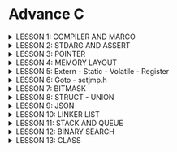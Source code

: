 # Advance C 
<details><summary>LESSON 1: COMPILER AND MARCO</summary>
<p>
 
## LESSON 1: COMPILER AND MARCO
### Quá trình biên dịch
Quy trình biên dịch là quá trình chuyển đổi ngôn ngữ bậc cao  (C/C++, Pascal, Java,...) sang ngôn ngữ máy, để máy tính có thể hiểu và thực thi.
### Quá trình biên dịch gồm 4 giai đoạn
 >  - Giai đoàn tiền xử lý (Pre-processor)
 >  - Giai đoạn dịch ngôn ngữ bậc cao sang Asembly (Compiler)
 >  - Giai đoạn dịch Assembly sang ngôn ngữ máy (Assemblier)
 >  - Giai đoạn liên kết (Linker)
![Compiler_Marco (2)](https://github.com/DangTruongBT/advance-C/assets/103482832/62ae7186-a6a5-463e-8698-bd0b6aafef55)

#### *Pre-processor (Giai đoạn tiền xử lý):*
 - 1 Project được tạo ra từ nhiều file: `a.h, b.h, a.c, b.c` và file `main.c` sau quá trình tiền xử lý sẽ gọp tất cả các file thành 1 file duy nhất là file `main.i`.
 - Trong quá trình này sẽ chèn Header vào, triển khai Macro và xóa commment.
 - Lệnh trong CMD là: `gcc -E main.c -o main.i`.

#### **3 việc xảy ra trong quá trình tiền xử lý**
 - `include` file header, có nghĩa là nội dung file sẽ được chèn vào vị trí mà mình chỉ định.
 - Xóa bỏ ghi chú (không ảnh hưởng đến dung lượng bộ nhớ và tốc độ xử lý chương trình)
 - Triển khai macro:
     - `Marco` là từ dùng để chỉ những thông tin được xử lý ở quá trình tiền xử lý (Pre-processor). Chia làm 3 nhóm chính:
         - `#include`
         - `#define`, `#undef`
         - `#if`, `#elif`, `#ifdef`, `#ifndef`
     - `#define`
         - Macro được định nghĩa bằng cách sử dụng chỉ thị tiền xử lý #define.
         - Nơi nào có tên Macro sẽ được thay thế bằng nội dung của macro đó.
         - Giảm lặp lại mã, dễ bảo trì.
         - Ví dụ 1:
           ```c
           #include <stdio.h>

           // Định nghĩa hằng số Pi sử dụng #define
           #define PI 3.14
           int main() {
           // Sử dụng hằng số Pi trong chương trình
           double radius = 5.0;
           double area = PI * radius * radius;

           printf("Radius: %.2f\n", radius);
           printf("Area of the circle: %.2f\n", area);

           return 0;
           }

         - Ví dụ 2:
           ```c
           #include <stdio.h>

           // Định nghĩa macro để tìm số lớn hơn giữa hai số
           #define MAX(x, y) ((x) > (y) ? (x) : (y))

           int main() {
           int a = 10, b = 20;
    
           // Sử dụng macro để tìm số lớn hơn giữa a và b
           int maxNumber = MAX(a, b);

           printf("The bigger number between %d and %d is: %d\n", a, b, maxNumber);

           return 0;
           }
    - `#undef`
       - Chỉ thị `#undef` dùng để hủy định nghĩa của một macro đã được định nghĩa trước đó bằng `#define`
       - Nếu hai hoặc nhiều tệp tiêu đề có cùng tên macro, chúng có thể xung đột với nhau. Việc sử dụng các chỉ thị này giúp ngăn chặn các xung đột này.
       - Ví dụ:
         ```c
          #include <stdio.h>
          #include "nhietdo.c"
          #include "doam.c"
          // trong 2 file đều có macro lần lượt là:
          //#define cam_bien 10(nhietdo.c)
          //#define cam_bien 20(doam.c)

          int main(){
 	        #undef cam_bien
 	        #define cam_bien 40
         return 0;
         }
   - `#if`: Sử dụng để bắt đầu 1 điều kiện xử lý.Nếu đúng thì các dòng lệnh sau `#if` sẽ được biên dịch , sai sẽ bỏ qua đến khi gặp `#endif`.
   - `#elif`: Để thêm 1 ĐK mới khi #if hoặc `#elif` sai.
   - `#else`: Dùng khi không có ĐK nào đúng
   - `#ifdef`: Dùng để kiểm tra 1 macro định nghĩa hay chưa.Nếu định nghĩa rồi thì mã sau ifdef sẽ được biên dịch.
   - `#ifndef`: Dùng để kiểm tra 1 macro định nghĩa hay chưa.Nếu chưa định nghĩa thì mã sau `#ifndef` sẽ được biên dịch.Thường dùng để kiểm tra macro đó đã dc định nghĩa trong file nào chưa, kết thúc thì `#endif`
#### Mục đích tránh định nghĩa nhiều lần và xung đột
  - Ví dụ:
    ```c
    #ifndef __ABC_H
    #define __ABC_H

    int a = 10;

    #endif
 - Một số toán tử trong Marco:
   - Ví dụ
   
   ```c
   #include <stdio.h>

   #define STRINGIZE(x) #x
   #define DATA 40

   int main() {

    // Sử dụng toán tử #
    printf("The value is: %s\n", STRINGIZE(DATA));

    return 0;
   }
 - Variadic Marco: Là một dạng macro cho phép nhận một số lượng biến tham số có thể thay đổi.
    - Ví dụ

   ```c
   #include <stdio.h>

 	#define print_menu_item(...) \
 		do { \
 			const char *items[] = {__VA_ARGS__}; \
 			int n = sizeof(items) / sizeof(items[0]); \
 			for (int i = 0; i < n; i++) { \
 				print_menu_item(i + 1, items[i]); \
 			} \
 		} while (0)

 	#define case_option(number, function) \
 		case number: \
 			function(); \
 			break;

 	#define handle_option(option, ...) \
 		switch (option) { \
 			__VA_ARGS__ \
 			default: \
 				printf("Invalid option!\n"); \
 		}

 	void print_menu_item(int number, const char *item) {
 			printf("%d. %s\n", number, item);
 		}

 	void feature1() { printf("Feature 1 selected\n"); }
 	void feature2() { printf("Feature 2 selected\n"); }
 	void feature3() { printf("Feature 3 selected\n"); }
 	void feature4() { printf("Feature 4 selected\n"); }

 	int main() {
 		print_menu_item("Option 1", "Option 2", "Option 3", "Option 4", "Exit");

 		int option;
 		scanf("%d", &option);

 		handle_option(option,
 					case_option(1, feature1)
 					case_option(2, feature2)
 					case_option(3, feature3)
 					case_option(4, feature4)
 		)

 		return 0;
- Compiler (Giai đoạn dịch ngôn ngữ bậc cao sang ngôn ngữ Assembly):
   - Quá trình này compiler sẽ biên dịch từ file `.i `sang file ngôn ngữ assembly là file `.s`
   - Dùng lệnh `gcc -S main.i -o main.s`
- Assembler (Giai đoạn dịch ngôn ngữ Assembly sang ngôn ngữ máy): compiler sẽ Biên dịch ngôn ngữ Assembly sang ngôn ngữ máy (0 và 1). Và tạo ra tệp tin Object `.o`
   - Dùng lệnh `gcc -c main.s -o main.o` để tạo ra file `.o`
- Linker (Giải đoạn liên kết):
   - 1 hoặc nhiều file.o sẽ được compiler liên kết lại 1 File `.exe`.
   - File này để hệ điều hành chạy
   - Dùng lệnh gcc  `main.o -o filename` để tạo ra tệp thực thi .
</p>
</details>

<details><summary>LESSON 2: STDARG AND ASSERT</summary>
<p>

## LESSON 2: STDARG AND ASSERT
### THƯ VIỆN STDARG
 - Cung cấp các phương thức để làm việc với các hàm có số lượng input parameter không cố định.
 - Các hàm như printf và scanf là ví dụ điển hình
 - va_list: là một kiểu dữ liệu để đại diện cho danh sách các đối số biến đổi.
 - va_start: Bắt đầu một danh sách đối số biến đổi. Nó cần được gọi trước khi truy cập các đối số biến đổi đầu tiên.
 - va_arg: Truy cập một đối số trong danh sách. Hàm này nhận một đối số của kiểu được xác định bởi tham số thứ hai
 - va_end: Kết thúc việc sử dụng danh sách đối số biến đổi. Nó cần được gọi trước khi kết thúc hàm.
 ```c
 #include <stdio.h>
 #include <stdarg.h>
 
 typedef enum {
     TEMPERATURE_SENSOR,
     PRESSURE_SENSOR
 } SensorType;
 
 void processSensorData(SensorType type, ...) {
     va_list args;
     va_start(args, type);
 
     switch (type) {
         case TEMPERATURE_SENSOR: {
             int numArgs = va_arg(args, int);
             int sensorId = va_arg(args, int);
             float temperature = va_arg(args, double); // float được promote thành double
             printf("Temperature Sensor ID: %d, Reading: %.2f degrees\n", sensorId, temperature);
             if (numArgs > 2) {
                 // Xử lý thêm tham số nếu có
                 char* additionalInfo = va_arg(args, char*);
                 printf("Additional Info: %s\n", additionalInfo);
             }
             break;
         }
         case PRESSURE_SENSOR: {
             int numArgs = va_arg(args, int);
             int sensorId = va_arg(args, int);
             int pressure = va_arg(args, int);
             printf("Pressure Sensor ID: %d, Reading: %d Pa\n", sensorId, pressure);
             if (numArgs > 2) {
                 // Xử lý thêm tham số nếu có
                 char* unit = va_arg(args, char*);
                 printf("Unit: %s\n", unit);
             }
             break;
         }
     }
 
     va_end(args);
 }
 
 int main() {
     processSensorData(TEMPERATURE_SENSOR, 3, 1, 36.5, "Room Temperature");
     processSensorData(PRESSURE_SENSOR, 2, 2, 101325);
     return 0;
 }
 ```
### THƯ VIỆN ASSERT
 - Cung cấp macro assert. 
 - Macro này được sử dụng để kiểm tra một điều kiện. 
 - Nếu điều kiện đúng (true), không có gì xảy ra và chương trình tiếp tục thực thi.
 - Nếu điều kiện sai (false), chương trình dừng lại và thông báo một thông điệp lỗi.
 - Dùng trong debug, dùng #define NDEBUG để tắt debug.
 - Điều kiện đúng
 ```c
 #include <stdio.h>
 #include <assert.h>
 
 int main() {
     int x = 5;
 
     assert(x == 5);
 
     // Chương trình sẽ tiếp tục thực thi nếu điều kiện là đúng.
     printf("X is: %d", x);
     
     return 0;
 } // OUTPUT : X is 5
 ```
### LỖI THƯỜNG GẶP
 - Lỗi truy cập mảng không an toàn.
 - Lỗi chia cho số 0.
 - Chia số nguyên cho số nguyên, kết quả là số thực.
### EXAMPLE
```c
#include <assert.h>
#include <stdint.h>

#define ASSERT_SIZE(type, size) assert(sizeof(type) == (size))

void checkTypeSizes() {
    ASSERT_SIZE(uint32_t, 4);
    ASSERT_SIZE(uint16_t, 2);
    // Kiểm tra các kích thước kiểu dữ liệu khác
}
```
```c
#include <assert.h>

#define ASSERT_IN_RANGE(val, min, max) assert((val) >= (min) && (val) <= (max))

void setLevel(int level) {
    ASSERT_IN_RANGE(level, 1, 10);
    // Thiết lập cấp độ
}
```
</p>
</details>

<details><summary>LESSON 3: POINTER</summary>
<p>
 Trong ngôn ngữ lập trình C, con trỏ (pointer) là một biến chứa địa chỉ bộ nhớ của một biến khác. Việc sử dụng con trỏ giúp chúng ta thực hiện các thao tác trên bộ nhớ một cách linh hoạt hơn.
- Cách khai báo
 
```c
int *ptr;  // con trỏ đến kiểu int
char *ptr_char;  // con trỏ đến kiểu char
float *ptr_float;  // con trỏ đến kiểu float
```
- Lấy địa chỉ của một biến và truy cập giá trị
```c
int x = 10;
int *ptr_x = &x;  // ptr_x giờ đây chứa địa chỉ của x
int y = *ptr_x;  // y sẽ bằng giá trị của x
```
- Kích thước của con trỏ phụ thuộc vào kiến trúc máy tính và trình biên dịch.

```c
#include <stdio.h>

int main() {
    int *ptr;
    printf("Size of pointer: %d bytes\n", sizeof(ptr));
    return 0;
}
```
### EXAMPLE
```c
#include <stdio.h>
void swap(int *a, int *b)
{
    int tmp = *a;
    *a = *b;
    *b = tmp;
}
int main()
{
   int a = 10, b = 20;
   swap(&a, &b);

   printf("value a is: %d\n", a);
   printf("value b is: %d\n", b);

    return 0;
}
```
### VOID POINTER
Void pointer thường dùng để trỏ để tới bất kỳ địa chỉ nào mà không cần biết tới kiểu dữ liệu của giá trị tại địa chỉ đó.
- Cú pháp:
 ```c
 void *ptr_void;
 ```
- Ví dụ:
```c
include <stdio.h>
#include <stdlib.h>

int sum(int a, int b)
{
    return a+b;
}

int main() {
   
    char array[] = "Hello";
    int value = 5;
    double test = 15.7;
    char letter = 'A';
   
    void *ptr = &value;
    printf("value is: %d\n", *(int*)(ptr));

    ptr = &test;
    printf("value is: %f\n", *(double*)(ptr));

    ptr = &letter;
    printf("value is: %c\n", *(char*)(ptr));

    ptr = sum;
    printf("sum: %d\n", ((int (*)(int,int))ptr)(5,6));

    void *ptr1[] = {&value, &test, &letter , sum, array};

    printf("value: %d\n", *(int*)ptr1[0]);

    printf("value: %c\n", *((char*)ptr1[4]+1));

    return 0;
}

```
### FUNCTION POINTER 
- Pointer to function (con trỏ hàm) là một biến mà giữ địa chỉ của một hàm. Có nghĩa là, nó trỏ đến vùng nhớ trong bộ nhớ chứa mã máy của hàm được định nghĩa trong chương trình.
- Trong ngôn ngữ lập trình C, con trỏ hàm cho phép bạn truyền một hàm như là một đối số cho một hàm khác, lưu trữ địa chỉ của hàm trong một cấu trúc dữ liệu, hoặc thậm chí truyền hàm như một giá trị trả về từ một hàm khác.
- Ví dụ:
```c
#include <stdio.h>
#include <string.h>

void bubbleSort(int arr[], int n) {
    int i, j, temp;
    for (i = 0; i < n-1; i++)     
        for (j = i+1; j < n; j++) 
            if (arr[i] > arr[j]) {
                temp = arr[i];
                arr[i] = arr[j];
                arr[j] = temp;
            }
}

int main() {
    int arr[] = {64, 34, 25, 12, 22, 11, 90};
    int n = sizeof(arr)/sizeof(arr[0]);
    bubbleSort(arr, n);
    printf("Sorted array: \n");
    for (int i=0; i < n; i++)
        printf("%d ", arr[i]);
    return 0;
}
```
### POINTER TO CONSTANT
Là cách định nghĩa một con trỏ không thể thay đổi giá trị tại địa chỉ mà nó trỏ đến thông qua dereference nhưng giá trị tại địa chỉ đó có thể thay đổi.
- Cú pháp:
```c
int const *ptr_const; 
const int *ptr_const;
```
### CONSTANT POINTER
Định nghĩa một con trỏ mà giá trị nó trỏ đến (địa chỉ ) không thể thay đổi. Tức là khi con trỏ này được khởi tạo thì nó sẽ không thể trỏ tới địa chỉ khác.
- Cú pháp:
```c
int *const const_ptr = &value;
```
### POINTER TO POINTER
Con trỏ đến con trỏ (Pointer to Pointer) là một kiểu dữ liệu trong ngôn ngữ lập trình cho phép bạn lưu trữ địa chỉ của một con trỏ. Con trỏ đến con trỏ cung cấp một cấp bậc trỏ mới, cho phép bạn thay đổi giá trị của con trỏ gốc. Cấp bậc này có thể hữu ích trong nhiều tình huống, đặc biệt là khi bạn làm việc với các hàm cần thay đổi giá trị của con trỏ.
- Ví dụ:
```c
#include <stdio.h>

int main() {
    int value = 42;
    int *ptr1 = &value;  // Con trỏ thường trỏ đến một biến

    int **ptr2 = &ptr1;  // Con trỏ đến con trỏ

    /*
        **ptr2 = &ptr1
        ptr2 = &ptr1;
        *ptr2 = ptr1 = &value;
        **ptr2 = *ptr1 = value
    */

    printf("address of value: %p\n", &value);
    printf("value of ptr1: %p\n", ptr1);

    printf("address of ptr1: %p\n", &ptr1);
    printf("value of ptr2: %p\n", ptr2);

    printf("dereference ptr2 first time: %p\n", *ptr2);

    printf("dereference ptr2 second time: %d\n", **ptr2);

    return 0;
}
```
- Ứng dụng:
> - Kiểu json
> - Cấu trúc List
###   NULL POINTER
Null Pointer là một con trỏ không trỏ đến bất kỳ đối tượng hoặc vùng nhớ cụ thể nào. Trong ngôn ngữ lập trình C, một con trỏ có thể được gán giá trị NULL để biểu diễn trạng thái null.
Sử dụng null pointer thường hữu ích để kiểm tra xem một con trỏ đã được khởi tạo và có trỏ đến một vùng nhớ hợp lệ chưa. Tránh dereferencing (sử dụng giá trị mà con trỏ trỏ đến) một null pointer là quan trọng để tránh lỗi chương trình.
- Ví dụ :
```c
#include <stdio.h>

int main() {
    int *ptr = NULL;  // Gán giá trị NULL cho con trỏ 0x0000000

    if (ptr == NULL) {
        printf("Pointer is NULL\n");
    } else {
        printf("Pointer is not NULL\n");
    }

    int score_game = 5;
    if (ptr == NULL)
    {
        ptr = &score_game;
        *ptr = 30;
        ptr = NULL;
    }
    

    return 0;
}
```
</p>
</details>

<details><summary>LESSON 4: MEMORY LAYOUT</summary>
<p>
Chương trình main.exe ( trên window), main.hex ( nạp vào vi điều khiển) được lưu ở bộ nhớ SSD hoặc FLASH. Khi nhấn run chương trình trên window ( cấp nguồn cho vi điều khiển) thì những chương trình này sẽ được copy vào bộ nhớ RAM để thực thi.
 
 ![1](https://github.com/thuanphat1501/Advance_C/assets/130131756/18af5e84-3cca-4908-a84a-6465eeba6311)
### TEXT SEGMENT
- Mã máy:
    - Chứa tập hợp các lệnh thực thi.
    - Quyền truy cập: Text Segment thường có quyền đọc và thực thi, nhưng không có quyền ghi. 
    - Lưu hằng số, con trỏ kiểu char
    - Tất cả các biến lưu ở phần vùng Text đều không thể thay đổi giá trị mà chỉ được đọc.
 
![2](https://github.com/thuanphat1501/Advance_C/assets/130131756/2784ede6-c4b8-488e-b1b5-4a6ef6363f0d)

- Ví dụ:
```c
#include <stdio.h>

const int a = 10;
char arr[] = "Hello";
char *arr1 = "Hello";

int main() {
   

    printf("a: %d\n", a);

    arr[3] = 'W';
    printf("arr: %s", arr);

    arr1[3] = 'E';
    printf("arr1: %s", arr1);

    
    return 0;
}
```
### DATA SEGMENT
- Initialized Data Segment (Dữ liệu Đã Khởi Tạo):
   - Chứa các biến toàn cục được khởi tạo với giá trị khác 0.
   - Chứa các biến static được khởi tạo với giá trị khác 0.
   - Quyền truy cập là đọc và ghi, tức là có thể đọc và thay đổi giá trị của biến .
   - Tất cả các biến sẽ được thu hồi sau khi chương trình kết thúc.
 
 ![image](https://github.com/DangTruongBT/advance-C/assets/103482832/c69d18eb-fb00-4a57-8552-9197b5319cbe)

- Ví dụ:
```c
#include <stdio.h>

int a = 10;
double d = 20.5;

static int var = 5;

void test()
{
    static int local = 10;
}

int main(int argc, char const *argv[])
{  
    a = 15;
    d = 25.7;
    var = 12;
    printf("a: %d\n", a);
    printf("d: %f\n", d);
    printf("var: %d\n", var);

    return 0;
}
```
### BSS SEGMENT
- Uninitialized Data Segment (Dữ liệu Chưa Khởi Tạo):
  - Chứa các biến toàn cục khởi tạo với giá trị bằng 0 hoặc không gán giá trị.
  - Chứa các biến static với giá trị khởi tạo bằng 0 hoặc không gán giá trị.
  - Quyền truy cập là đọc và ghi, tức là có thể đọc và thay đổi giá trị của biến .
  - Tất cả các biến sẽ được thu hồi sau khi chương trình kết thúc.
 
![image](https://github.com/DangTruongBT/advance-C/assets/103482832/6780304c-be05-46b1-856b-1f7bdc680a95)

- Ví dụ:
```c
#include <stdio.h>
typedef struct 
{
    int x;
    int y;
} Point_Data;

int a = 0;
int b;

static int global = 0;
static int global_2;

static Point_Data p1 = {5,7};

void test()
{
    static int local = 0;
    static int local_2;
}

int main() {

    printf("a: %d\n", a);
    printf("global: %d\n", global);

    return 0;
}
```
### STACK
- Chứa các biến cục bộ, tham số truyền vào.
- Quyền truy cập: đọc và ghi, nghĩa là có thể đọc và thay đổi giá trị của biến trong suốt thời gian chương trình chạy.
- Sau khi ra khỏi hàm, sẽ thu hồi vùng nhớ.

![Capture](https://github.com/thuanphat1501/Advance_C/assets/130131756/6716f027-36ec-47b0-a9cd-041cf90c010a)

- Ví dụ:
```c
#include <stdio.h>

void test()
{
    int test = 0;
    test = 5;
    printf("test: %d\n",test);
}

int sum(int a, int b)
{
    int c = a + b;
    printf("sum: %d\n",c);
    return c;
}

int main() {

    sum(3,5);
    /*
        0x01
        0x02
        0x03
    */
   test();
   /*
    int test = 0; // 0x01
   */    
    return 0;
}
```
### HEAP
Cấp phát động:
- Heap được sử dụng để cấp phát bộ nhớ động trong quá trình thực thi của chương trình.
- Điều này cho phép chương trình tạo ra và giải phóng bộ nhớ theo nhu cầu, thích ứng với sự biến đổi của dữ liệu trong quá trình chạy.
- Các hàm như malloc(), calloc(), realloc(), và free() được sử dụng để cấp phát và giải phóng bộ nhớ trên heap.

![1](https://github.com/thuanphat1501/Advance_C/assets/130131756/13882a91-5d77-48ca-8361-8ad297058a9b)
malloc():
- Tham số truyền vào: kích thước mong muốn ( byte)
- Giá trị trả về: con trỏ void
- Ví dụ:
```c
#include <stdlib.h>

int main() {
    int *arr_malloc, *arr_calloc;
    size_t size = 5;

    // Sử dụng malloc
    arr_malloc = (int*)malloc(size * sizeof(int));

    // Sử dụng calloc
    arr_calloc = (int*)calloc(size, sizeof(int));

    // ...

    // Giải phóng bộ nhớ
    free(arr_malloc);
    free(arr_calloc);

    return 0;
}
```
```c
#include <stdio.h>
#include <stdlib.h>

int main(int argc, char const *argv[])
{  
    int soluongkytu = 0;

    char* ten = (char*) malloc(sizeof(char) * soluongkytu);

    for (int i = 0; i < 3; i++)
    {
        printf("Nhap so luong ky tu trong ten: \n");
        scanf("%d", &soluongkytu);
        ten = realloc(ten, sizeof(char) * soluongkytu);
        printf("Nhap ten cua ban: \n");
        scanf("%s", ten);

        printf("Hello %s\n", ten);
    }
   
    return 0;
}
```
Quyền truy cập: có quyền đọc và ghi, nghĩa là có thể đọc và thay đổi giá trị của biến trong suốt thời gian chương trình chạy.
### STACK VÀ HEAP
- Bộ nhớ Stack được dùng để lưu trữ các biến cục bộ trong hàm, tham số truyền vào... Truy cập vào bộ nhớ này rất nhanh và được thực thi khi chương trình được biên dịch.
- Bộ nhớ Heap được dùng để lưu trữ vùng nhớ cho những biến được cấp phát động bởi các hàm malloc - calloc - realloc (trong C).
- Stack: vùng nhớ Stack được quản lý bởi hệ điều hành, dữ liệu được lưu trong Stack sẽ tự động giải phóng khi hàm thực hiện xong công việc của mình.
- Heap: Vùng nhớ Heap được quản lý bởi lập trình viên (trong C hoặc C++), dữ liệu trong Heap sẽ không bị hủy khi hàm thực hiện xong, điều đó có nghĩa bạn phải tự tay giải phóng vùng nhớ bằng câu lệnh free (trong C), và delete hoặc delete [] (trong C++), nếu không sẽ xảy ra hiện tượng rò rỉ bộ nhớ. 
```c
#include <stdio.h>
#include <stdlib.h>

void test1()
{
    int array[3];
    for (int i = 0; i < 3; i++)
    {
        printf("address of array[%d]: %p\n", i, (array+i));
    }
    printf("----------------------\n");
}

void test2()
{
    int *array = (int*)malloc(3*sizeof(int));
    for (int i = 0; i < 3; i++)
    {
        printf("address of array[%d]: %p\n", i, (array+i));
    }
    printf("----------------------\n");
    //free(array);
}

int main(int argc, char const *argv[])
{  
    test1();
    test1();
    test2();
    test2();

    return 0;
}
```
Stack: bởi vì bộ nhớ Stack cố định nên nếu chương trình bạn sử dụng quá nhiều bộ nhớ vượt quá khả năng lưu trữ của Stack chắc chắn sẽ xảy ra tình trạng tràn bộ nhớ Stack (Stack overflow), các trường hợp xảy ra như bạn khởi tạo quá nhiều biến cục bộ, hàm đệ quy vô hạn,...
```c
int foo(int x){
    printf("De quy khong gioi han\n");
    return foo(x);
}
```
Heap: Nếu bạn liên tục cấp phát vùng nhớ mà không giải phóng thì sẽ bị lỗi tràn vùng nhớ Heap (Heap overflow). Nếu bạn khởi tạo một vùng nhớ quá lớn mà vùng nhớ Heap không thể lưu trữ một lần được sẽ bị lỗi khởi tạo vùng nhớ Heap thất bại.
```c
int *A = (int *)malloc(18446744073709551615);
```
</p>
</details>

<details><summary>LESSON 5: Extern - Static - Volatile - Register</summary>
<p>

### EXTERN
 Khái niệm Extern trong ngôn ngữ lập trình C được sử dụng để thông báo rằng một biến hoặc hàm đã được khai báo ở một nơi khác trong chương trình hoặc trong một file nguồn khác. Điều này giúp chương trình hiểu rằng biến hoặc hàm đã được định nghĩa và sẽ được sử dụng từ một vị trí khác, giúp quản lý sự liên kết giữa các phần khác nhau của chương trình hoặc giữa các file nguồn.
 
### STATIC
 Khi 1 biến cục bộ được khai báo với từ khóa static. Biến sẽ chỉ được khởi tạo 1 lần duy nhất và tồn tại suốt thời gian chạy chương trình. Giá trị của nó không bị mất đi ngay cả khi kết thúc hàm. Tuy nhiên khác với biến toàn cục có thể gọi trong tất cả mọi nơi trong chương trình, thì biến cục bộ static chỉ có thể được gọi trong nội bộ hàm khởi tạo ra nó. Mỗi lần hàm được gọi, giá trị của biến chính bằng giá trị tại lần gần nhất hàm được gọi.
#### Static local variables
Khi static được sử dụng với local variables (biến cục bộ - khai báo biến trong một hàm), nó giữ giá trị của biến qua các lần gọi hàm và giữ phạm vi của biến chỉ trong hàm đó.
 
```c
#include <stdio.h>

void exampleFunction() {
    static int count = 0;  // Biến static giữ giá trị qua các lần gọi hàm
    count++;
    printf("Count: %d\n", count);
}

int main() {
    exampleFunction();  // In ra "Count: 1"
    exampleFunction();  // In ra "Count: 2"
    exampleFunction();  // In ra "Count: 3"
    return 0;
}
```
#### Static global variables
Khi static được sử dụng với global variables ( biến toàn cục - khai báo biến bên ngoài hàm), nó hạn chế phạm vi của biến đó chỉ trong file nguồn hiện tại.
Ứng dụng: dùng để thiết kế các file thư viện.
#### Static trong class
Khi một thành viên của lớp được khai báo là static, nó thuộc về lớp chứ không thuộc về các đối tượng cụ thể của lớp đó. Các đối tượng của lớp sẽ chia sẻ cùng một bản sao của thành viên static, và nó có thể được truy cập mà không cần tạo đối tượng. Nó thường được sử dụng để lưu trữ dữ liệu chung của tất cả đối tượng.

```c
#include <iostream>

typedef enum
{
    red = 0,
    blue,
    green,
    purple,
    black,
    yellow
} Pen_Color;

void print_color_pen(Pen_Color color)
{
    switch (color)
    {
    case red:
        std::cout << "Red\n";
        break;
    case blue:
        std::cout << "Blue\n";
        break;
    case green:
        std::cout << "Green\n";
        break;
    
    default:
        break;
    }
}


class PEN
{
public:
    Pen_Color pen_color;
    static int pen_length;

    PEN(Pen_Color color);
    Pen_Color get_color()
    {
        return pen_color;
    }
    void set_length(int length)
    {
        pen_length = length;
    }
};

int PEN::pen_length;

PEN::PEN(Pen_Color color)
{
    pen_color = color;
    pen_length = 10;
}


int main(int argc, char const *argv[])
{
    PEN blue_pen(blue);
    PEN red_pen(red);
    PEN green_pen(green);

    blue_pen.set_length(9);

    std::cout << "Color: ";
    print_color_pen(blue_pen.get_color());
    std::cout << "Length: " << blue_pen.pen_length << '\n';

    std::cout << "Color: ";
    print_color_pen(red_pen.get_color());
    std::cout << "Length: " << red_pen.pen_length << '\n';

    std::cout << "Color: ";
    print_color_pen(green_pen.get_color());
    std::cout << "Length: " << green_pen.pen_length << '\n';

    return 0;
}
```

### VOLATILE
Trong lập trình nhúng (Embedded System), ta rất thường hay gặp khai báo biến với từ khóa volatile. Việc khai báo biến volatile là rất cần thiết để tránh những lỗi sai khó phát hiện do tính năng optimization của compiler.

Volatile đại diện cho các biến có thể thay đổi bất thường mà không thông qua nguồn source code. Việc này ngăn chặn trình biên dịch tối ưu hóa hoặc xóa bỏ các thao tác trên biến đó, giữ cho các thao tác trên biến được thực hiện như đã được định nghĩa.

```c
#include "stm32f10x.h"

volatile int i = 0;
int a = 100;

int main()
{
	
	while(1)
	{
		i = *((int*) 0x20000000);
		if (i > 0)
		{
			break;
		}
		
	}
	a = 200;
}
```
### REGISTER

Trong ngôn ngữ lập trình C, từ khóa register được sử dụng để chỉ ra ý muốn của lập trình viên rằng một biến được sử dụng thường xuyên và có thể được lưu trữ trong một thanh ghi máy tính, chứ không phải trong bộ nhớ RAM. Việc này nhằm tăng tốc độ truy cập. Tuy nhiên, lưu ý rằng việc sử dụng register chỉ là một đề xuất cho trình biên dịch và không đảm bảo rằng biến sẽ được lưu trữ trong thanh ghi. Trong thực tế, trình biên dịch có thể quyết định không tuân thủ lời đề xuất này.
![R](https://github.com/thuanphat1501/Advance_C/assets/130131756/04ac1b4b-fcef-4bb7-8e79-6af638da5055)
</p>
</details>

<details><summary>LESSON 6: Goto - setjmp.h</summary>
<p>

### GOTO
goto là một từ khóa trong ngôn ngữ lập trình C, cho phép chương trình nhảy đến một nhãn (label) đã được đặt trước đó trong cùng một hàm. Mặc dù nó cung cấp khả năng kiểm soát flow của chương trình, nhưng việc sử dụng goto thường được xem là không tốt vì nó có thể làm cho mã nguồn trở nên khó đọc và khó bảo trì.

```c
#include <stdio.h>

int main() {
    int i = 0;

    // Đặt nhãn
    start:
        if (i >= 5) {
            goto end;  // Chuyển control đến nhãn "end"
        }

        printf("%d ", i);
        i++;

        goto start;  // Chuyển control đến nhãn "start"

    // Nhãn "end"
    end:
        printf("\n");

    return 0;
}
```
### SETJMP
Header file có tên setjmp.h trong Thư viện C định nghĩa macro setjmp(), một hàm longjmp(), và một kiểu biến jmp_buf, để bỏ qua lời gọi hàm thông thường và trả về qui tắc, bằng cách cung cấp các phương thức để thực hiện các cú nhảy mà vẫn duy trì môi trường gọi hàm.

Biến được định nghĩa trong setjmp.h

Dưới đây là kiểu biến được định nghĩa trong setjmp.h:

jmp_buf: Đây là một kiểu mảng được sử dụng để giữ thông tin cho macro setjmp() và hàm longjmp().

Các macro được định nghĩa trong setjmp.h

Chỉ có một macro được định nghĩa trong thư viện này:

int setjmp(jmp_buf environment): Macro này lưu trữ môi trường (environment) hiện tại bên trong biến environment để sử dụng sau bởi hàm longjmp(). Nếu macro này trả về một cách trực tiếp từ lời gọi macro, thì nó trả về 0; nhưng nếu nó trả về từ một lời gọi hàm longjmp(), thì một giá trị khác 0 được trả về.

#### Khai báo Macro setjmp() trong C

```c
int setjmp(jmp_buf environment)
```
- Tham số

```c
int setjmp(jmp_buf environment)
```
- Trả về giá trị
  Macro này trả về nhiều hơn 1 lần. Đầu tiên, trên lời gọi trực tiếp của nó, nó luôn luôn trả về 0. Khi longjmp được gọi với thông tin được thiết lập tới environment, macro này lại trả về lần nữa; lúc này nó trả về giá trị đã được truyền tới longjmp như là tham số thứ hai.
### Các hàm được định nghĩa trong setjmp.h
Chỉ có một hàm được định nghĩa trong setjmp.h:

Hàm void longjmp(jmp_buf environment, int value): Hàm này phục hồi môi trường (environment) đã được lưu trữ bởi lời gọi gần nhất tới macro setjmp() trong cùng lời gọi hàm của chương trình với tham số tương ứng là jmp_buf.
#### Khai báo hàm longjmp() trong C

```c
void longjmp(jmp_buf environment, int value)
```
- Tham số
  - environment − Đây là đối tượng của kiểu jmp_buf chứa thông tin để lưu trữ môi trường tại điểm gọi của setjmp.
  - value − Đây là giá trị để biểu thức setjmp ước lượng.
- Giá trị trả về
  - Hàm này không trả về bất cứ giá trị nào.
</p>
</details>

<details><summary>LESSON 7: BITMASK</summary>
<p>
	
- Bitmask là một kỹ thuật sử dụng các bit để lưu trữ và thao tác với các cờ (flags) hoặc trạng thái. Có thể sử dụng bitmask để đặt, xóa và kiểm tra trạng thái của các bit cụ thể trong một từ (word).
- Bitmask thường được sử dụng để tối ưu hóa bộ nhớ, thực hiện các phép toán logic trên một cụm bit, và quản lý các trạng thái, quyền truy cập, hoặc các thuộc tính khác của một đối tượng.

### NOT bitwise
Dùng để thực hiện phép NOT bitwise trên từng bit của một số. Kết quả là bit đảo ngược của số đó.

```c
int result = ~num ;
```
### AND bitwise
Dùng để thực hiện phép AND bitwise giữa từng cặp bit của hai số. Kết quả là 1 nếu cả hai bit tương ứng đều là 1, ngược lại là 0.

```c
int result = num1 & num2;
```
### OR bitwise
Dùng để thực hiện phép OR bitwise giữa từng cặp bit của hai số. Kết quả là 1 nếu có hơn một bit tương ứng là 1.

```c
int result = num1 | num2;
```
### XOR bitwise
Dùng để thực hiện phép XOR bitwise giữa từng cặp bit của hai số. Kết quả là 1 nếu chỉ có một bit tương ứng là 1.

```c
int result = num1 ^ num2;
```
### Shift left và Shift right bitwise
Dùng để di chuyển bit sang trái hoặc sang phải.
- Trong trường hợp <<, các bit ở bên phải sẽ được dịch sang trái, và các bit trái cùng sẽ được đặt giá trị 0.
- Trong trường hợp >>, các bit ở bên trái sẽ được dịch sang phải, và các bit phải cùng sẽ được đặt giá trị 0 hoặc 1 tùy thuộc vào giá trị của bit cao nhất (bit dấu).

```c
int resultLeftShift = num << shiftAmount;
int resultRightShift = num >> shiftAmount;
```
### Ví dụ

```c
#include <stdio.h>
#include <stdint.h>

#define ENABLE 1
#define DISABLE 0

typedef struct {
    uint8_t LED1 : 1;
    uint8_t LED2 : 1;
    uint8_t LED3 : 1;
    uint8_t LED4 : 1;
    uint8_t LED5 : 1;
    uint8_t LED6 : 1;
    uint8_t LED7 : 1;
    uint8_t LED8 : 1;
} LEDStatus;
void displayAllStatusLed(LEDStatus status) {
 	uint8_t* statusPtr = (uint8_t*)&status;
		for (int j = 0; j < 8; j++) {
		printf("LED%d: %d\n", j+1, (*statusPtr >> j) & 1);
}

}


int main() {
    LEDStatus ledStatus = {.LED7 = ENABLE};

    // Bật LED 1 và 3
    ledStatus.LED1 = ENABLE;
    ledStatus.LED3 = ENABLE;
    displayAllStatusLed(ledStatus);
	
    return 0;
}
```
</p>
</details>

<details><summary>LESSON 8: STRUCT - UNION</summary>
<p>

### STRUCT

Trong ngôn ngữ lập trình C, struct là một cấu trúc dữ liệu cho phép lập trình viên tự định nghĩa một kiểu dữ liệu mới bằng cách nhóm các biến có các kiểu dữ liệu khác nhau lại với nhau. struct cho phép tạo ra một thực thể dữ liệu lớn hơn và có tổ chức hơn từ các thành viên (members) của nó.

```c
struct TenStruct {
    kieuDuLieu1 thanhVien1;
    kieuDuLieu2 thanhVien2;
    // ...
};
```
![st1](https://github.com/thuanphat1501/Advance_C/assets/130131756/3b7bc7f8-124a-49e4-a866-da04f52a2e00)

#### Kích thước của Struct

```c
struct Example {
    uint8_t a;    
    uint16_t b;
    uint32_t c;    
};
```

### UNION
Trong ngôn ngữ lập trình C, union là một cấu trúc dữ liệu giúp lập trình viên kết hợp nhiều kiểu dữ liệu khác nhau vào cùng một vùng nhớ. Mục đích chính của union là tiết kiệm bộ nhớ bằng cách chia sẻ cùng một vùng nhớ cho các thành viên của nó. Điều này có nghĩa là, trong một thời điểm, chỉ một thành viên của union có thể được sử dụng. Điều này được ứng dụng nhằm tiết kiệm bộ nhớ.
 ```c
union TenUnion {
    kieuDuLieu1 thanhVien1;
    kieuDuLieu2 thanhVien2;
    // ...
};
```
```c
union Data {
    uint8_t a;
    uint16_t b;
    uint32_t c;
};
```

#### Kích thước của Union
![image](https://github.com/thuanphat1501/Advance_C/assets/130131756/4e778b75-7708-4f08-bed4-8e2930e8a404)

#### Ứng dụng kết hợp struct và union
```c
#include <stdio.h>
#include <stdint.h>
#include <string.h>


typedef union {
    struct {
        uint8_t id[2];
        uint8_t data[4];
        uint8_t check_sum[2];
    } data;

    uint8_t frame[8];

} Data_Frame;


int main(int argc, char const *argv[])
{
    Data_Frame transmitter_data;
    
    strcpy(transmitter_data.data.id, "10");
    strcpy(transmitter_data.data.data, "1234");
    strcpy(transmitter_data.data.check_sum, "70");

		Data_Frame receiver_data;
    strcpy(receiver_data.frame, transmitter_data.frame);
	
    
    return 0;
}
```

</p>
</details>

<details><summary>LESSON 9: JSON</summary>
<p>

- JSON là viết tắt của "JavaScript Object Notation" (Ghi chú về Đối tượng JavaScript). Đây là một định dạng truyền tải dữ liệu phổ biến trong lập trình và giao tiếp giữa các máy chủ và trình duyệt web, cũng như giữa các hệ thống khác nhau.
- JSON được thiết kế để dễ đọc và dễ viết cho con người, cũng như dễ dàng để phân tích và tạo ra cho máy tính. Nó sử dụng một cú pháp nhẹ dựa trên cặp key - value, tương tự như các đối tượng và mảng trong JavaScript. Mỗi đối tượng JSON bao gồm một tập hợp các cặp "key" và "value", trong khi mỗi mảng JSON là một tập hợp các giá trị.
- Bắt đầu chuỗi JSON là dấu " kết thúc là dấu "

### Cú pháp dựa trên cặp key-value

```c
char *json = “ 
{ 
  "name": "John Doe",
  "age": 30,
  "city": "New York",
  "isStudent": false,
  "grades": [85, 90, 78]
}

“
```
"name": là key

"John Doe": là 1 value

1 Object JSON mở đầu bằng "{" kết thúc bằng "}"

### Các định dạng 
```c
typedef enum {
            JSON_NULL,
            JSON_BOOLEAN,
            JSON_NUMBER,
            JSON_STRING,
            JSON_ARRAY,
            JSON_OBJECT,
    }JsonType
```
Các cặp key-value ngăn cách nhau bằng dấu ","

### JSON Values
- Chuỗi (String): chuỗi ký tự Unicode được bao quanh bởi dấu ngoặc kép. Ví dụ:
  ```
  "Hello, World!", "123", "true"
  ```
- Số (Number): JSON hỗ trợ cả số nguyên và số thực. Các số có thể được biểu diễn với hoặc không có dấu thập phân và/hoặc mũ. Ví dụ:
  ```
  123, 3.14, -42, 1.5e10
  ```
- Boolean: Được biểu diễn bởi từ khóa true hoặc false.
- Mảng (Array): Một danh sách các giá trị, được bao quanh bởi dấu ngoặc vuông và các giá trị được phân tách bằng dấu phẩy. Mỗi phần tử trong mảng có thể là bất kỳ kiểu dữ liệu JSON nào. Ví dụ:
  ```
  [1, 2, 3, "apple", true]
  ```
- Đối tượng (Object): Một tập hợp các cặp key-value, được bao quanh bởi dấu ngoặc nhọn. Mỗi cặp key-value được phân tách bằng dấu phẩy. Key là một chuỗi và phải được bao quanh bởi dấu ngoặc kép, sau đó là dấu hai chấm, và sau đó là giá trị. Ví dụ:
  ```
  {"name": "John", "age": 30, "isStudent": true}
  ```
- Null: Được biểu diễn bởi từ khóa null, đại diện cho một giá trị không tồn tại hoặc không xác định.
Lưu ý: Key bắt buộc phải là String còn value có thể là string, number, boolean,...
</p>
</details>


<details><summary>LESSON 10: LINKER LIST</summary>
<p>
	
Linked list là một cấu trúc dữ liệu trong lập trình máy tính, được sử dụng để tổ chức và lưu trữ dữ liệu. Một linked list bao gồm một chuỗi các "nút" (nodes), mỗi nút chứa một giá trị dữ liệu và một con trỏ (pointer) đến nút tiếp theo trong chuỗi.

### Danh sách liên kết là gì?
Danh sách liên kết (Linker List): là một cấu trúc dữ liệu được sử dụng để lưu trữ các phần tử tương tự như mảng nhưng cớ nhiều điểm khác biệt
Có các loại danh sách liên kết:
- Danh sách liên kết đơn
- Danh sách liên kết đôi
- Danh sách liên kết vòng
### Tính chất
- Danh sách liên kết có thể mở rộng và thu hẹp một cách linh hoạt
- Phần tử cuối cùng trong DSLK trỏ vào NULL (con trỏ NULL)
- Đây kà kiểu cấu trúc dữ liệu kiểu cấp phát động có nghĩa là còn bộ nhớ thì còn cấp phát được, cấp phát đến khi nào hết bộ nhớ thì thôi - Vùng nhớ cấp phát : Heap
- Không lãng phí bộ nhớ nhưng cần thêm bộ nhớ để lưu phần con trỏ.
  ![image](https://github.com/thuanphat1501/Advance_C/assets/130131756/0ccd237b-cb25-4835-b89a-73abd2810cc7)
Để quản lí danh sách liên kết cần 1 con trỏ Head

Ví dụ:
Phần link của node 1 sẽ lưu địa chỉ node 2 là 6, tương tự với các node tiếp theo cho đến node cuối cùng link địa chỉ NULL
```
- Phần data lưu giá trị node
```
```
- Phần link lưu địa chỉ của node kế tiếp.
```
#### Ưu điểm
- Có thể mở rộng với độ phức tạp
- Dễ mở rộng và thu hẹp kích thước
- Có thể cấp phát số lượng lớn các node tùy vào bộ nhớ
#### Nhược điểm
- Khó khăn trong việc truy cập 1 phần tử ở vị trí bất kì 
- Khó khăn trong việc cài đặt
- Tốn thêm bộ nhớ cho phần tham chiếu bổ sung

### Cấu trúc một node của LINKER LIST
```c
             struct node {
             int data;
             struct node* next; //link
         };
```
#### Giải thích ý nghĩa của cấu trúc node

- Node ở dây có phần tử dữ liệu là một số nguyên lưu ở data, ngoài ra nó còn có 1 phần con trỏ trỏ tới chính struct node. Phần này chính là địa chỉ của node tiếp theo của nó trong DSLK.
- Như vậy mỗi node sẽ có dữ liệu của nó và có địa chỉ của node tiếp sau nó. Đối với con trỏ cuối cùng trong DSLK thì phần địa chỉ này sẽ là con trỏ NULL.

##### Mỗi node trong DSLK đều được cấp phát động

</p>
</details>

<details><summary>LESSON 11: STACK AND QUEUE</summary>
<p>

# 1. STACK
### Định nghĩa:

- Một ngăn xếp là một cấu trúc dữ liệu trừu tượng (Abstract Data Type – viết tắt là ADT), hầu như được sử dụng trong hầu hết mọi ngôn ngữ lập trình. Đặt tên là ngăn xếp bởi vì nó hoạt động như một ngăn xếp trong đời sống thực, ví dụ như một cỗ bài hay một chồng đĩa, …

- Trong đời sống thực, ngăn xếp chỉ cho phép các hoạt động tại vị trí trên cùng của ngăn xếp. Ví dụ, chúng ta chỉ có thể đặt hoặc thêm một lá bài hay một cái đĩa vào trên cùng của ngăn xếp. Do đó, cấu trúc dữ liệu trừu tượng ngăn xếp chỉ cho phép các thao tác dữ liệu tại vị trí trên cùng. Tại bất cứ thời điểm nào, chúng ta chỉ có thể truy cập phần tử trên cùng của ngăn xếp.

- Đặc điểm này làm cho ngăn xếp trở thành cấu trúc dữ liệu dạng `LIFO`. `LIFO` là viết tắt của `Last-In-First-Out`. Ở đây, phần tử được đặt vào (được chèn, được thêm vào) cuối cùng sẽ được truy cập đầu tiên. Trong thuật ngữ ngăn xếp, hoạt động chèn được gọi là hoạt động `PUSH` và hoạt động xóa được gọi là hoạt động `POP`.

- Một ngăn xếp có thể được triển khai theo phương thức của Mảng (Array), Cấu trúc (Struct), Con trỏ (Pointer) và Danh sách liên kết (Linked List). Ngăn xếp có thể là ở dạng kích cỡ cố định hoặc ngăn xếp có thể thay đổi kích cỡ.

### Các hoạt động cơ bản trên cấu trúc dữ liệu ngăn xếp

- Push(): Đẩy 1 phần tử dữ liệu vào trong ngăn xếp

- Pop(): Lấy 1 phần tử dữ liệu ra khỏi ngăn xếp

- Top(): Lấy 1 phần tử trên cùng của ngăng xếp.

- Is_Full(): Kiểm tra xem ngăn xếp đã đầy chưa

- Is_Empty(): Kiểm tra xem ngăn xếp có trống hay không.

### Định nghĩa một Stack

```c
typedef struct Stack {
    int* items; // mảng chứa các giá trị trong ngăn xếp
    int size;   // kích thước của mảng đó
    int top;   // giá trị của phần tử trên cùng
} Stack;
```
### Hoạt động khởi tạo một ngăn xếp

```c
void initialize( Stack *stack, int size) {
    stack->items = (int*) malloc(sizeof(int) * size); //cấp phát động 1 mảng chứa các giá trị
    stack->size = size; // truyền vào kích thước mong muốn
    stack->top = -1; // gắn giá trị trên cùng bằng -1
}
```

### Hoạt động Is_Full() trong cấu trúc dữ liệu ngăn xếp
```c
int Is_Full( Stack stack) {
    return stack.top == stack.size - 1;
}
```

### Hoạt động Is_Empty() trong cấu trúc dữ liệu ngăn xếp
```c
int Is_Empty( Stack stack) {
    return stack.top == - 1;
}
```

### Hoạt động Push() trong cấu trúc dữ liệu ngăn xếp
```c
void Push( Stack *stack, int value) {
    if (!is_full(*stack)) {
        stack->items[++stack->top] = value;
    } else {
        printf("Stack overflow\n");
    }
}
```

### Hoạt động Pop() trong cấu trúc dữ liệu ngăn xếp
```c
int Pop( Stack *stack) {
    if (!is_empty(*stack)) {
        return stack->items[stack->top--];
    } else {
        printf("Stack underflow\n");
        return -1;
    }
}
```

### Hoạt động Top() trong cấu trúc dữ liệu ngăn xếp
```c
int Top( Stack stack) {
    if (!is_empty(stack)) {
        return stack.items[stack.top];
    } else {
        printf("Stack is empty\n");
        return -1;
    }
}
```
# Ví dụ:
```c
#include <stdio.h>
#include <stdlib.h>

typedef struct Stack {
    int* items;
    int size;
    int top;
} Stack;

void initialize( Stack *stack, int size) {
    stack->items = (int*) malloc(sizeof(int) * size);
    stack->size = size;
    stack->top = -1;
}

int is_empty( Stack stack) {
    return stack.top == -1;
}

int is_full( Stack stack) {
    return stack.top == stack.size - 1;
}

void push( Stack *stack, int value) {
    if (!is_full(*stack)) {
        stack->items[++stack->top] = value;
    } else {
        printf("Stack overflow\n");
    }
}

int pop( Stack *stack) {
    if (!is_empty(*stack)) {
        return stack->items[stack->top--];
    } else {
        printf("Stack underflow\n");
        return -1;
    }
}

int top( Stack stack) {
    if (!is_empty(stack)) {
        return stack.items[stack.top];
    } else {
        printf("Stack is empty\n");
        return -1;
    }
}

int main() {
    Stack stack1;
    initialize(&stack1, 5);


    push(&stack1, 10);
    push(&stack1, 20);
    push(&stack1, 30);
    push(&stack1, 40);
    push(&stack1, 50);
    push(&stack1, 60);

    printf("Top element: %d\n", top(stack1));

    printf("Pop element: %d\n", pop(&stack1));
    printf("Pop element: %d\n", pop(&stack1));

    printf("Top element: %d\n", top(stack1));

    return 0;
}
```

# 2. QUEUE
### Định nghĩa:

- Hàng đợi (Queue) là một cấu trúc dữ liệu trừu tượng, là một cái gì đó tương tự như hàng đợi trong đời sống hàng ngày (xếp hàng).
- Khác với ngăn xếp, hàng đợi là mở ở cả hai đầu. Một đầu luôn luôn được sử dụng để chèn dữ liệu vào (hay còn gọi là sắp vào hàng) và đầu kia được sử dụng để xóa dữ liệu (rời hàng). Cấu trúc dữ liệu hàng đợi tuân theo phương pháp First-In-First-Out, tức là dữ liệu được nhập vào đầu tiên sẽ được truy cập đầu tiên.
- Trong đời sống thực chúng ta có rất nhiều ví dụ về hàng đợi, chẳng hạn như hàng xe ô tô trên đường một chiều (đặc biệt là khi tắc xe), trong đó xe nào vào đầu tiên sẽ thoát ra đầu tiên. Một vài ví dụ khác là xếp hàng học sinh, xếp hàng mua vé, …
- Tương tự như cấu trúc dữ liệu ngăn xếp, thì cấu trúc dữ liệu hàng đợi cũng có thể được triển khai bởi sử dụng Mảng (Array), Danh sách liên kết (Linked List), Con trỏ (Pointer) và Cấu trúc (Struct).

### Các hoạt động cơ bản trên cấu trúc dữ liệu hàng đợi:

- enqueue(): Thêm 1 phần tử dữ liệu vào trong hàng đợi

- dequeue(): Xóa 1 phần tử từ hàng đợi

- Front(): lấy phần tử ở đầu hàng đợi, mà không xóa phần tử này.

- Is_Full(): Kiểm tra xem hàng đợi đã đầy chưa

- Is_Empty(): Kiểm tra xem hàng đợi có trống hay không.
### Ví dụ:
```c
#include <stdio.h>
#include <stdlib.h>


typedef struct Queue {
    int* items;
    int size;
    int front, rear;
} Queue;

void initialize(Queue *queue, int size) 
{
    queue->items = (int*) malloc(sizeof(int)* size);
    queue->front = -1;
    queue->rear = -1;
    queue->size = size;
}

int is_empty(Queue queue) {
    return queue.front == -1;
}

int is_full(Queue queue) {
    return (queue.rear + 1) % queue.size == queue.front;
}

void enqueue(Queue *queue, int value) {
    if (!is_full(*queue)) {
        if (is_empty(*queue)) {
            queue->front = queue->rear = 0;
        } else {
            queue->rear = (queue->rear + 1) % queue->size;
        }
        queue->items[queue->rear] = value;
    } else {
        printf("Queue overflow\n");
    }
}

int dequeue(Queue *queue) {
    if (!is_empty(*queue)) {
        int dequeued_value = queue->items[queue->front];
        if (queue->front == queue->rear) {
            queue->front = queue->rear = -1;
        } else {
            queue->front = (queue->front + 1) % queue->size;
        }
        return dequeued_value;
    } else {
        printf("Queue underflow\n");
        return -1;
    }
}

int front(Queue queue) {
    if (!is_empty(queue)) {
        return queue.items[queue.front];
    } else {
        printf("Queue is empty\n");
        return -1;
    }
}

int main() {
    Queue queue;
    initialize(&queue, 3);

    enqueue(&queue, 10);
    enqueue(&queue, 20);
    enqueue(&queue, 30);

    printf("Front element: %d\n", front(queue));

    printf("Dequeue element: %d\n", dequeue(&queue));
    printf("Dequeue element: %d\n", dequeue(&queue));

    printf("Front element: %d\n", front(queue));

    enqueue(&queue, 40);
    enqueue(&queue, 50);
    printf("Dequeue element: %d\n", dequeue(&queue));
    printf("Front element: %d\n", front(queue));

    return 0;
}
```
</p>
</details>

<details><summary>LESSON 12: BINARY SEARCH</summary>
<p>

# BINARY SEARCH
- Trong khoa học máy tính, tìm kiếm nhị phân (tiếng Anh: binary search), còn gọi là tìm kiếm nửa khoảng, tìm kiếm logarit, hay chặt nhị phân, là một thuật toán tìm kiếm xác định vị trí của một giá trị cần tìm trong một mảng đã được sắp xếp.
- Thuật toán này hoạt động bằng cách chia không gian tìm kiếm thành hai phần bằng cách so sánh giá trị cần tìm với giá trị ở giữa mảng. Dựa vào kết quả so sánh, thuật toán tiếp tục tìm kiếm trong nửa phía bên trái hoặc bên phải của mảng.

# FILE OPERATIONS
- Ngôn ngữ lập trình C cung cấp một số thư viện và hàm tiêu biểu để thực hiện các thao tác với file. 
- File CSV (Comma-Separated Values) là một loại file văn bản được sử dụng để lưu trữ và truyền tải dữ liệu có cấu trúc dưới dạng bảng, trong đó các dữ liệu của các cột được phân tách bằng dấu phẩy (,) hoặc một ký tự ngăn cách khác.

```c
FILE *file = fopen(const char *file_name, const char *access_mode);

```
### Các chế độ để sử dụng:
![image](https://github.com/thuanphat1501/Advance_C/assets/130131756/305e36be-878d-448f-9b5c-77eb8ac00f4f)
![image](https://github.com/thuanphat1501/Advance_C/assets/130131756/18f16c99-7418-4c42-ba07-e947bd0172c8)
![image](https://github.com/thuanphat1501/Advance_C/assets/130131756/b2f1b6ac-5ac3-4a20-9af7-1c4c76b7f8c4)
### Các hàm sử dụng:
![image](https://github.com/thuanphat1501/Advance_C/assets/130131756/b0ab24e2-4a50-4faf-8381-454e56bb2427)
![image](https://github.com/thuanphat1501/Advance_C/assets/130131756/02d8586b-56d1-4e1f-b49c-4a658a7e879a)

</p>
</details>

<details><summary>LESSON 13: CLASS</summary>
<p>

# CLASS
	
Trong C++, từ khóa "class" được sử dụng để định nghĩa một lớp, là một cấu trúc dữ liệu tự định nghĩa có thể chứa dữ liệu và các hàm thành viên liên quan. 

```c
class ClassName {
private:
    // Các thành phần riêng tư (private) chỉ có thể truy cập bên trong lớp
    // Dữ liệu thành viên, hàm thành viên, ...

protected:
    // Các thành phần bảo vệ (protected) tương tự như private, nhưng có thể truy cập từ lớp kế thừa

public:
    // Các thành phần công khai (public) được truy cập từ bên ngoài lớp
    // Dữ liệu thành viên, hàm thành viên, ...
    // Hàm thành viên và các phương thức khác có thể được định nghĩa tại đây
    // ...

};

```
### Constructor
Constructor trong C++ là một method sẽ được tự động gọi khi khởi tạo object. Constructor sẽ có tên trùng với tên của class.

```c
class HinhChuNhat {

public:
    double chieuDai;
    double chieuRong;

    HinhChuNhat(){
        chieuDai = 10;
        chieuRong = 9;
    }

    // Hàm tính diện tích
    double tinhDienTich() {
        return chieuDai * chieuRong;
    }
   
};
```
```c
int main()
{
    HinhChuNhat hinh1;


    std::cout << "Chieu dai: " << hinh1.chieuDai << '\n';


    return 0;
}
```

### Destructor
Destructor trong C++ là một method sẽ được tự động gọi khi object được giải phóng. Destructor sẽ có tên trùng với tên của class và thêm ký tự `~`ở phía trước tên.

```c
class HinhChuNhat {

public:
    double chieuDai;
    double chieuRong;

    HinhChuNhat(){
        chieuDai = 10;
        chieuRong = 9;
    }
    ~HinhChuNhat(){
        std::cout << "Destructor " << '\n';
    }


    // Hàm tính diện tích
    double tinhDienTich() {
        return chieuDai * chieuRong;
    }
   
};
```

### Static keyword
Khi một property trong class được khai báo với từ khóa static, thì tất cả các object sẽ dùng chung địa chỉ của property này.
```c
class HinhChuNhat {

public:
    double chieuDai;
    double chieuRong;
    
    static int var;
};

int HinhChuNhat::var;

int main()
{
    HinhChuNhat hinh1;
    HinhChuNhat hinh2;
    HinhChuNhat hinh3;

    cout << "address of chieu dai: " << &hinh1.chieuDai << '\n'; 
    cout << "address of chieu dai: " << &hinh2.chieuDai << '\n'; 
    cout << "address of chieu dai: " << &hinh3.chieuDai << '\n'; 

    cout << "address of var: " << &hinh1.var << '\n'; 
    cout << "address of var: " << &hinh2.var << '\n'; 
    cout << "address of var: " << &hinh3.var << '\n'; 


    return 0;
}
```
#### Khi một method trong class được khai báo với từ khóa static:
- Method này độc lập với bất kỳ đối tượng nào của lớp.
- Method này có thể được gọi ngay cả khi không có đối tượng nào của class tồn tại.
- Method này có thể được truy cập bằng cách sử dụng tên class thông qua toán tử `::` .
- Method này có thể truy cập các static property và các static method bên trong hoặc bên ngoài class.
- Method có phạm vi bên trong class và không thể truy cập con trỏ đối tượng hiện tại.
```c
#include <iostream>

using namespace std;

class HinhChuNhat
{
public:
    double chieuDai;
    double chieuRong;
    static int count;

    HinhChuNhat(int dai = 5, int rong = 4);
    ~HinhChuNhat();

    double tinhDienTich();
    static void display();
};

HinhChuNhat::HinhChuNhat(int dai, int rong)
{
    chieuDai = dai;
    chieuRong = rong;
    count++;
}

HinhChuNhat::~HinhChuNhat()
{
    cout << "Destructor" << endl;
}

void HinhChuNhat::display()
{
    cout << "Number of object: " << count << endl;
}

int HinhChuNhat::count = 0;



int main()
{ 
    HinhChuNhat::display();

    return 0;
}
```
### Binary search
```c
#include <stdio.h>
#include <stdlib.h>
#include <time.h>



typedef struct Node {
    int data;
    struct Node *next;
} Node;

//them node va sap xep tu be den lon
void add_node(Node **head, int value) {
    Node *new_node = (Node *)malloc(sizeof(Node));
    new_node->data = value;
    new_node->next = NULL;

    if (*head == NULL || (*head)->data >= value) {
        new_node->next = *head;
        *head = new_node;
        return;
    }

    Node *current = *head; // current = 0xb3
    while (current->next != NULL && current->next->data < value) {
        current = current->next; // current = 0xa2
    }

    new_node->next = current->next;
    current->next = new_node;
}

typedef struct CenterPoint {
    int value;
    struct CenterPoint *left;
    struct CenterPoint *right;
} CenterPoint;

//tim diem giua phia ben trai va ben phai su dung de quy
CenterPoint *buildTree(Node *head, int start, int end) {
    if (head == NULL || start > end) {
        return NULL;
    }

    int mid = (start + end) / 2;
    Node *node = head;
    for (int i = start; i < mid; i++) {
        if (node->next == NULL) {
            break;
        }
        node = node->next;
    }

    CenterPoint *root = (CenterPoint *) malloc(sizeof(CenterPoint));
    root->value = node->data;
    root->left = buildTree(head, start, mid - 1);
    root->right = buildTree(node->next, mid + 1, end);

    return root;
}

//tim diem giua
CenterPoint *centerPoint(Node *head) {
    int length = 0;
    Node *node = head;
    while (node != NULL) {
        node = node->next;
        length++;
    }

    return buildTree(head, 0, length - 1);
}

//ham tim kiem nhi phan
CenterPoint *binarySearch(CenterPoint *root, int value) {
    static int loop = 0;
    loop++;
    printf("so lan lap: %d\n", loop);
    if (root == NULL) {
        return NULL;
    }

    if (root->value == value) {
        return root;
    }

    if (value < root->value) {
        return binarySearch(root->left, value);
    } else {
        return binarySearch(root->right, value);
    }
}

void print_list(Node *head) {
    while (head != NULL) {
        printf("%d ", head->data);
        head = head->next;
    }
    printf("\n");
}

int main() {
    Node *head = NULL;

//tao ngau nhien 10000 node
    srand(time(NULL));
    for (int i = 0; i < 10000; i++) {
        int value = rand() % 10000 + 1;
        add_node(&head, value);
    }

    //add_node(&head, 5639);

    print_list(head);

    CenterPoint *ptr = centerPoint(head);

    int value = 5639;
    CenterPoint *result = binarySearch(ptr, value);
    if (result != NULL) {
        printf("Tim thay %d\n", result->value);
    } else {
        printf("Khong tim thay\n");
    }

    return 0;
}
```
</p>
</details>
